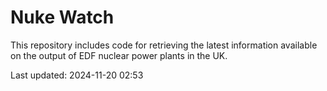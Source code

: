 # Nuke Watch

This repository includes code for retrieving the latest information available on the output of EDF nuclear power plants in the UK.

Last updated: 2024-11-20 02:53